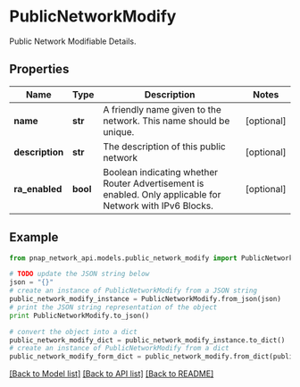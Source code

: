 # PublicNetworkModify

Public Network Modifiable Details.

## Properties

Name | Type | Description | Notes
------------ | ------------- | ------------- | -------------
**name** | **str** | A friendly name given to the network. This name should be unique. | [optional] 
**description** | **str** | The description of this public network | [optional] 
**ra_enabled** | **bool** | Boolean indicating whether Router Advertisement is enabled. Only applicable for Network with IPv6 Blocks. | [optional] 

## Example

```python
from pnap_network_api.models.public_network_modify import PublicNetworkModify

# TODO update the JSON string below
json = "{}"
# create an instance of PublicNetworkModify from a JSON string
public_network_modify_instance = PublicNetworkModify.from_json(json)
# print the JSON string representation of the object
print PublicNetworkModify.to_json()

# convert the object into a dict
public_network_modify_dict = public_network_modify_instance.to_dict()
# create an instance of PublicNetworkModify from a dict
public_network_modify_form_dict = public_network_modify.from_dict(public_network_modify_dict)
```
[[Back to Model list]](../README.md#documentation-for-models) [[Back to API list]](../README.md#documentation-for-api-endpoints) [[Back to README]](../README.md)



